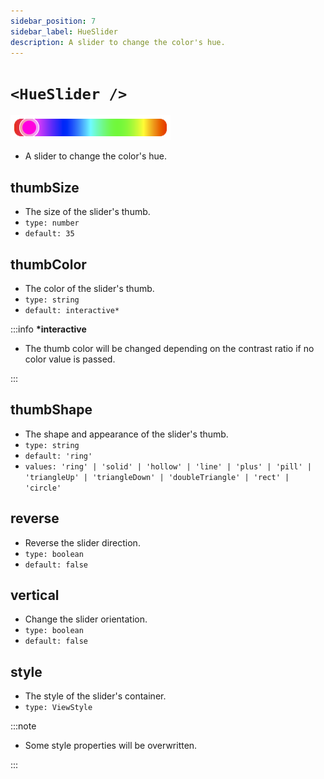 ```yaml
---
sidebar_position: 7
sidebar_label: HueSlider
description: A slider to change the color's hue.
---
```


# `<HueSlider />`

![hue](../../../images/hue.png)

- A slider to change the color's hue.

## thumbSize

- The size of the slider's thumb.
- `type: number`
- `default: 35`

## thumbColor

- The color of the slider's thumb.
- `type: string`
- `default: interactive*`

:::info **\*interactive**

- The thumb color will be changed depending on the contrast ratio if no color value is passed.

:::

## thumbShape

- The shape and appearance of the slider's thumb.
- `type: string`
- `default: 'ring'`
- `values: 'ring' | 'solid' | 'hollow' | 'line' | 'plus' | 'pill' | 'triangleUp' | 'triangleDown' | 'doubleTriangle' | 'rect' | 'circle'`

## reverse

- Reverse the slider direction.
- `type: boolean`
- `default: false`

## vertical

- Change the slider orientation.
- `type: boolean`
- `default: false`

## style

- The style of the slider's container.
- `type: ViewStyle`


:::note

- Some style properties will be overwritten.

:::